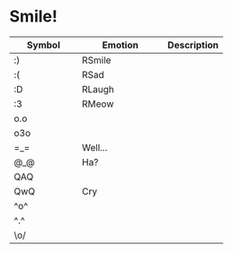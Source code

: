 # Smile!

<table><thead><tr><th width="105">Symbol</th><th width="136.33333333333331">Emotion</th><th>Description</th></tr></thead><tbody><tr><td>:)</td><td>RSmile</td><td></td></tr><tr><td>:(</td><td>RSad</td><td></td></tr><tr><td>:D</td><td>RLaugh</td><td></td></tr><tr><td>:3</td><td>RMeow</td><td></td></tr><tr><td>o.o</td><td></td><td></td></tr><tr><td>o3o</td><td></td><td></td></tr><tr><td>=_=</td><td>Well...</td><td></td></tr><tr><td>@_@</td><td>Ha?</td><td></td></tr><tr><td>QAQ</td><td></td><td></td></tr><tr><td>QwQ</td><td>Cry</td><td></td></tr><tr><td>^o^</td><td></td><td></td></tr><tr><td>^.^</td><td></td><td></td></tr><tr><td>\o/</td><td></td><td></td></tr></tbody></table>
